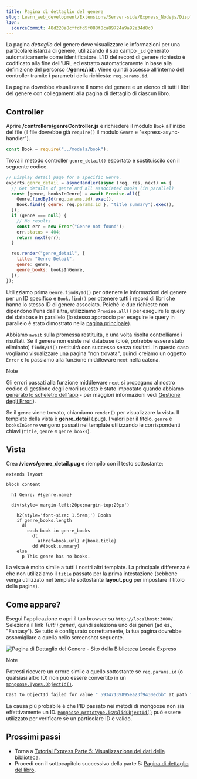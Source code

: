 ```yaml
---
title: Pagina di dettaglio del genere
slug: Learn_web_development/Extensions/Server-side/Express_Nodejs/Displaying_data/Genre_detail_page
l10n:
  sourceCommit: 48d220a8cffdfd5f088f8ca89724a9a92e34d8c0
---
```


La pagina _dettaglio_ del genere deve visualizzare le informazioni per una particolare istanza di genere, utilizzando il suo campo `_id` generato automaticamente come identificatore. L'ID del record di genere richiesto è codificato alla fine dell'URL ed estratto automaticamente in base alla definizione del percorso (**/genre/:id**). Viene quindi accesso all'interno del controller tramite i parametri della richiesta: `req.params.id`.

La pagina dovrebbe visualizzare il nome del genere e un elenco di tutti i libri del genere con collegamenti alla pagina di dettaglio di ciascun libro.

## Controller

Aprire **/controllers/genreController.js** e richiedere il modulo `Book` all'inizio del file (il file dovrebbe già `require()` il modulo `Genre` e "express-async-handler").

```js
const Book = require("../models/book");
```

Trova il metodo controller `genre_detail()` esportato e sostituiscilo con il seguente codice.

```js
// Display detail page for a specific Genre.
exports.genre_detail = asyncHandler(async (req, res, next) => {
  // Get details of genre and all associated books (in parallel)
  const [genre, booksInGenre] = await Promise.all([
    Genre.findById(req.params.id).exec(),
    Book.find({ genre: req.params.id }, "title summary").exec(),
  ]);
  if (genre === null) {
    // No results.
    const err = new Error("Genre not found");
    err.status = 404;
    return next(err);
  }

  res.render("genre_detail", {
    title: "Genre Detail",
    genre: genre,
    genre_books: booksInGenre,
  });
});
```

Utilizziamo prima `Genre.findById()` per ottenere le informazioni del genere per un ID specifico e `Book.find()` per ottenere tutti i record di libri che hanno lo stesso ID di genere associato. Poiché le due richieste non dipendono l'una dall'altra, utilizziamo `Promise.all()` per eseguire le query del database in parallelo (lo stesso approccio per eseguire le query in parallelo è stato dimostrato nella [pagina principale](/it/docs/Learn_web_development/Extensions/Server-side/Express_Nodejs/Displaying_data/Home_page#controller)).

Abbiamo `await` sulla promessa restituita, e una volta risolta controlliamo i risultati. Se il genere non esiste nel database (cioè, potrebbe essere stato eliminato) `findById()` restituirà con successo senza risultati. In questo caso vogliamo visualizzare una pagina "non trovata", quindi creiamo un oggetto `Error` e lo passiamo alla funzione middleware `next` nella catena.

> [!NOTE]
> Gli errori passati alla funzione middleware `next` si propagano al nostro codice di gestione degli errori (questo è stato impostato quando abbiamo [generato lo scheletro dell'app](/it/docs/Learn_web_development/Extensions/Server-side/Express_Nodejs/skeleton_website#app.js) - per maggiori informazioni vedi [Gestione degli Errori](/it/docs/Learn_web_development/Extensions/Server-side/Express_Nodejs/Introduction#handling_errors)).

Se il `genre` viene trovato, chiamiamo `render()` per visualizzare la vista. Il template della vista è **genre_detail** (.pug). I valori per il titolo, `genre` e `booksInGenre` vengono passati nel template utilizzando le corrispondenti chiavi (`title`, `genre` e `genre_books`).

## Vista

Crea **/views/genre_detail.pug** e riempilo con il testo sottostante:

```pug
extends layout

block content

  h1 Genre: #{genre.name}

  div(style='margin-left:20px;margin-top:20px')

    h2(style='font-size: 1.5rem;') Books
    if genre_books.length
      dl
        each book in genre_books
          dt
            a(href=book.url) #{book.title}
          dd #{book.summary}
    else
      p This genre has no books.
```

La vista è molto simile a tutti i nostri altri template. La principale differenza è che non utilizziamo il `title` passato per la prima intestazione (sebbene venga utilizzato nel template sottostante **layout.pug** per impostare il titolo della pagina).

## Come appare?

Esegui l'applicazione e apri il tuo browser su `http://localhost:3000/`. Seleziona il link _Tutti i generi_, quindi seleziona uno dei generi (ad es., "Fantasy"). Se tutto è configurato correttamente, la tua pagina dovrebbe assomigliare a quella nello screenshot seguente.

![Pagina di Dettaglio del Genere - Sito della Biblioteca Locale Express](locallibary_express_genre_detail.png)

> [!NOTE]
> Potresti ricevere un errore simile a quello sottostante se `req.params.id` (o qualsiasi altro ID) non può essere convertito in un [`mongoose.Types.ObjectId()`](https://mongoosejs.com/docs/api/mongoose.html#Mongoose.prototype.Types).
>
> ```bash
> Cast to ObjectId failed for value " 59347139895ea23f9430ecbb" at path "_id" for model "Genre"
> ```
>
> La causa più probabile è che l'ID passato nei metodi di mongoose non sia effettivamente un ID. [`Mongoose.prototype.isValidObjectId()`](<https://mongoosejs.com/docs/api/mongoose.html#Mongoose.prototype.isValidObjectId()>) può essere utilizzato per verificare se un particolare ID è valido.

## Prossimi passi

- Torna a [Tutorial Express Parte 5: Visualizzazione dei dati della biblioteca](/it/docs/Learn_web_development/Extensions/Server-side/Express_Nodejs/Displaying_data).
- Procedi con il sottocapitolo successivo della parte 5: [Pagina di dettaglio del libro](/it/docs/Learn_web_development/Extensions/Server-side/Express_Nodejs/Displaying_data/Book_detail_page).
